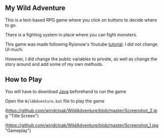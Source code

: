 ## My Wild Adventure
This is a text-based RPG game where you click on buttons to decide where to go.

There is a fighting system in place where you can fight monsters.

This game was made following Ryisnow's Youtube [tutorial](https://www.youtube.com/watch?v=G5yr4sekAI0). I did not change UI much.

However, I did change the public variables to private, as well as change the story around and add some of my own methods.

## How to Play

You will have to download [Java](https://www.java.com/en/) beforehand to run the game

Open the `WildAdventure.bat` file to play the game

(https://github.com/windcloak/WildAdventure/blob/master/Screenshot_2.jpg "Title Screen")

(https://github.com/windcloak/WildAdventure/blob/master/Screenshot_1.jpg "Gameplay")
